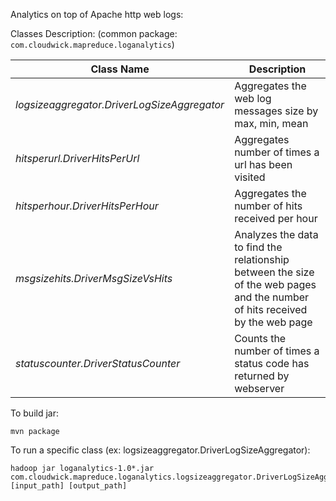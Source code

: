 Analytics on top of Apache http web logs:

Classes Description: (common package: `com.cloudwick.mapreduce.loganalytics`)

| Class Name | Description |
| ---------- | ----------- |
| *logsizeaggregator.DriverLogSizeAggregator* | Aggregates the web log messages size by max, min, mean |
| *hitsperurl.DriverHitsPerUrl* | Aggregates number of times a url has been visited |
| *hitsperhour.DriverHitsPerHour* | Aggregates the number of hits received per hour |
| *msgsizehits.DriverMsgSizeVsHits* | Analyzes the data to find the relationship between the size of the web pages and the number of hits received by the web page |
| *statuscounter.DriverStatusCounter* | Counts the number of times a status code has returned by webserver |


To build jar:

```
mvn package
```

To run a specific class (ex: logsizeaggregator.DriverLogSizeAggregator):

```
hadoop jar loganalytics-1.0*.jar com.cloudwick.mapreduce.loganalytics.logsizeaggregator.DriverLogSizeAggregator [input_path] [output_path]
```